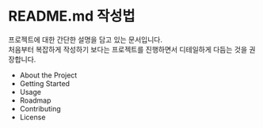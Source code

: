 # README.md 작성법

프로젝트에 대한 간단한 설명을 담고 있는 문서입니다.\
처음부터 복잡하게 작성하기 보다는 프로젝트를 진행하면서 디테일하게 다듬는 것을 권장합니다.

* About the Project
* Getting Started
* Usage
* Roadmap
* Contributing
* License
